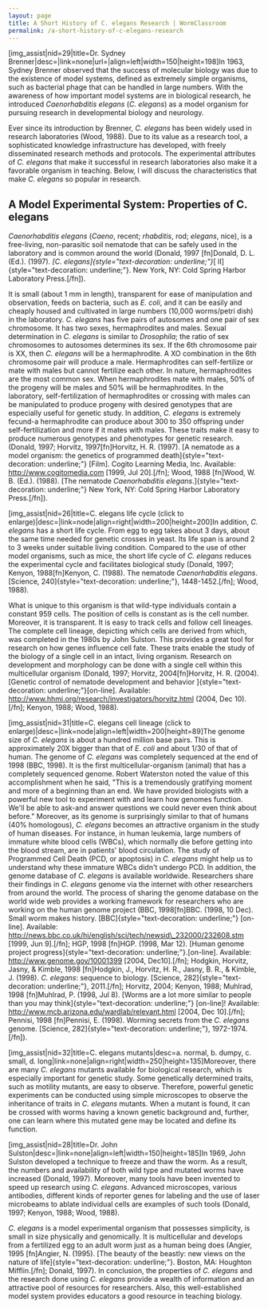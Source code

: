 ```yaml
---
layout: page
title: A Short History of C. elegans Research | WormClassroom
permalink: /a-short-history-of-c-elegans-research
---
```

\[img\_assist\|nid=29\|title=Dr. Sydney
Brenner\|desc=\|link=none\|url=\|align=left\|width=150\|height=198\]In
1963, Sydney Brenner observed that the success of molecular biology was
due to the existence of model systems, defined as extremely simple
organisms, such as bacterial phage that can be handled in large numbers.
With the awareness of how important model systems are in biological
research, he introduced *Caenorhabditis elegans* (*C. elegans*) as a
model organism for pursuing research in developmental biology and
neurology.

Ever since its introduction by Brenner, *C. elegans* has been widely
used in research laboratories (Wood, 1988). Due to its value as a
research tool, a sophisticated knowledge infrastructure has developed,
with freely disseminated research methods and protocols. The
experimental attributes of *C. elegans* that make it successful in
research laboratories also make it a favorable organism in teaching.
Below, I will discuss the characteristics that make *C. elegans* so
popular in research.

A Model Experimental System: Properties of C. elegans
-----------------------------------------------------

*Caenorhabditis elegans* (*Caeno*, recent; *rhabditis*, rod; *elegans*,
nice), is a free-living, non-parasitic soil nematode that can be safely
used in the laboratory and is common around the world (Donald, 1997
\[fn\]Donald, D. L. (Ed.). (1997). *[C.
elegans]{style="text-decoration: underline;"}*[
II]{style="text-decoration: underline;"}. New York, NY: Cold Spring
Harbor Laboratory Press.\[/fn\]).

It is small (about 1 mm in length), transparent for ease of manipulation
and observation, feeds on bacteria, such as *E. coli*, and it can be
easily and cheaply housed and cultivated in large numbers (10,000
worms/petri dish) in the laboratory. *C. elegans* has five pairs of
autosomes and one pair of sex chromosome. It has two sexes,
hermaphrodites and males. Sexual determination in *C. elegans* is
similar to *Drosophila*; the ratio of sex chromosomes to autosomes
determines its sex. If the 6th chromosome pair is XX, then *C. elegans*
will be a hermaphrodite. A XO combination in the 6th chromosome pair
will produce a male. Hermaphrodites can self-fertilize or mate with
males but cannot fertilize each other. In nature, hermaphrodites are the
most common sex. When hermaphrodites mate with males, 50% of the progeny
will be males and 50% will be hermaphrodites. In the laboratory,
self-fertilization of hermaphrodites or crossing with males can be
manipulated to produce progeny with desired genotypes that are
especially useful for genetic study. In addition, *C. elegans* is
extremely fecund-a hermaphrodite can produce about 300 to 350 offspring
under self-fertilization and more if it mates with males. These traits
make it easy to produce numerous genotypes and phenotypes for genetic
research. (Donald, 1997; Horvitz, 1997\[fn\]Horvitz, H. R. (1997). [A
nematode as a model organism: the genetics of programmed
death]{style="text-decoration: underline;"} \[Film\]. Cogito Learning
Media, Inc. Available: http://www.cogitomedia.com \[1999, Jul
20\].\[/fn\]; Wood, 1988 \[fn\]Wood, W. B. (Ed.). (1988). [The nematode
*Caenorhabditis elegans*.]{style="text-decoration: underline;"} New
York, NY: Cold Spring Harbor Laboratory Press.\[/fn\]).

\[img\_assist\|nid=26\|title=C. elegans life cycle (click to
enlarge)\|desc=\|link=node\|align=right\|width=200\|height=200\]In
addition, *C. elegans* has a short life cycle. From egg to egg takes
about 3 days, about the same time needed for genetic crosses in yeast.
Its life span is around 2 to 3 weeks under suitable living condition.
Compared to the use of other model organisms, such as mice, the short
life cycle of *C. elegans* reduces the experimental cycle and
facilitates biological study (Donald, 1997; Kenyon, 1988\[fn\]Kenyon, C.
(1988). The nematode *Caenorhabditis elegans*. [Science,
240]{style="text-decoration: underline;"}, 1448-1452.\[/fn\]; Wood,
1988).

What is unique to this organism is that wild-type individuals contain a
constant 959 cells. The position of cells is constant as is the cell
number. Moreover, it is transparent. It is easy to track cells and
follow cell lineages. The complete cell lineage, depicting which cells
are derived from which, was completed in the 1980s by John Sulston. This
provides a great tool for research on how genes influence cell fate.
These traits enable the study of the biology of a single cell in an
intact, living organism. Research on development and morphology can be
done with a single cell within this multicellular organism (Donald,
1997; Horvitz, 2004\[fn\]Horvitz, H. R. (2004). [Genetic control of
nematode development and behavior
]{style="text-decoration: underline;"}\[on-line\]. Available:
http://www.hhmi.org/research/investigators/horvitz.html (2004, Dec
10).\[/fn\]; Kenyon, 1988; Wood, 1988).

\[img\_assist\|nid=31\|title=C. elegans cell lineage (click to
enlarge)\|desc=\|link=node\|align=left\|width=200\|height=89\]The genome
size of *C. elegans* is about a hundred million base pairs. This is
approximately 20X bigger than that of *E. coli* and about 1/30 of that
of human. The genome of *C. elegans* was completely sequenced at the end
of 1998 (BBC, 1998). It is the first multicellular-organism (animal)
that has a completely sequenced genome. Robert Waterston noted the value
of this accomplishment when he said, \"This is a tremendously gratifying
moment and more of a beginning than an end. We have provided biologists
with a powerful new tool to experiment with and learn how genomes
function. We\'ll be able to ask-and answer questions we could never even
think about before.\" Moreover, as its genome is surprisingly similar to
that of humans (40% homologous), *C. elegans* becomes an attractive
organism in the study of human diseases. For instance, in human
leukemia, large numbers of immature white blood cells (WBCs), which
normally die before getting into the blood stream, are in patients\'
blood circulation. The study of Programmed Cell Death (PCD, or
apoptosis) in *C. elegans* might help us to understand why these
immature WBCs didn\'t undergo PCD. In addition, the genome database of
*C. elegans* is available worldwide. Researchers share their findings in
*C. elegans* genome via the internet with other researchers from around
the world. The process of sharing the genome database on the world wide
web provides a working framework for researchers who are working on the
human genome project (BBC, 1998\[fn\]BBC. (1998, 10 Dec). Small worm
makes history. [BBC]{style="text-decoration: underline;"} \[on-line\].
Available:
http://news.bbc.co.uk/hi/english/sci/tech/newsid\_232000/232608.stm
\[1999, Jun 9\].\[/fn\]; HGP, 1998 \[fn\]HGP. (1998, Mar 12). [Human
genome project
progress]{style="text-decoration: underline;"}.\[on-line\]. Available:
http://www.genome.gov/10001399 \[2004, Dec10\].\[/fn\]; Hodgkin,
Horvitz, Jasny, & Kimble, 1998 \[fn\]Hodgkin, J., Horvitz, H. R., Jasny,
B. R., & Kimble, J. (1998). *C. elegans*: sequence to biology. [Science,
282]{style="text-decoration: underline;"}, 2011.\[/fn\]; Horvitz, 2004;
Kenyon, 1988; Muhlrad, 1998 \[fn\]Muhlrad, P. (1998, Jul 8). [Worms are
a lot more similar to people than you may
think]{style="text-decoration: underline;"} \[on-line\]! Available:
http://www.mcb.arizona.edu/wardlab/relevant.html \[2004, Dec
10\].\[/fn\]; Pennisi, 1998 \[fn\]Pennisi, E. (1998). Worming secrets
from the *C. elegans* genome. [Science,
282]{style="text-decoration: underline;"}, 1972-1974.\[/fn\]).

\[img\_assist\|nid=32\|title=C. elegans mutants\|desc=a. normal, b.
dumpy, c. small, d.
long\|link=none\|align=right\|width=250\|height=135\]Moreover, there are
many *C. elegans* mutants available for biological research, which is
especially important for genetic study. Some genetically determined
traits, such as motility mutants, are easy to observe. Therefore,
powerful genetic experiments can be conducted using simple microscopes
to observe the inheritance of traits in *C. elegans* mutants. When a
mutant is found, it can be crossed with worms having a known genetic
background and, further, one can learn where this mutated gene may be
located and define its function.

\[img\_assist\|nid=28\|title=Dr. John
Sulston\|desc=\|link=none\|align=left\|width=150\|height=185\]In 1969,
John Sulston developed a technique to freeze and thaw the worm. As a
result, the numbers and availability of both wild type and mutated worms
have increased (Donald, 1997). Moreover, many tools have been invented
to speed up research using *C. elegans*. Advanced microscopes, various
antibodies, different kinds of reporter genes for labeling and the use
of laser microbeams to ablate individual cells are examples of such
tools (Donald, 1997; Kenyon, 1988; Wood, 1988).

*C. elegans* is a model experimental organism that possesses simplicity,
is small in size physically and genomically. It is multicellular and
develops from a fertilized egg to an adult worm just as a human being
does (Angier, 1995 \[fn\]Angier, N. (1995). [The beauty of the beastly:
new views on the nature of life]{style="text-decoration: underline;"}.
Boston, MA: Houghton Mifflin.\[/fn\]; Donald, 1997). In conclusion, the
properties of *C. elegans* and the research done using *C. elegans*
provide a wealth of information and an attractive pool of resources for
researchers. Also, this well-established model system provides educators
a good resource in teaching biology.
